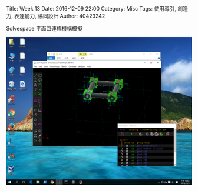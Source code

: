 Title: Week 13
Date: 2016-12-09 22:00
Category: Misc
Tags: 使用導引, 創造力, 表達能力, 協同設計
Author: 40423242

<p>Solvespace 平面四連桿機構模擬<p>

<img src="./../data/hw5.png" width="800" />



